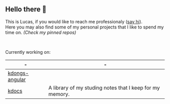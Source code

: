 ## Hello there 👋

This is Lucas, if you would like to reach me professionaly ([say hi](https://www.linkedin.com/in/lucasfscastro/)). \
Here you may also find some of my personal projects that I like to spend my time on. _(Check my pinned repos)_

</br>

Currently working on:

| - | - |
| ---- | ---- |
| [kdongs-angular](https://github.com/lfsc09/kdongs-angular) |  |
| [kdocs](https://kdongs.gitbook.io/kdocs) | A library of my studing notes that I keep for my memory. |
